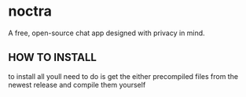 # noctra
A free, open-source chat app designed with privacy in mind.


## HOW TO INSTALL

to install all youll need to do is get the either precompiled files from the newest release and compile them yourself
